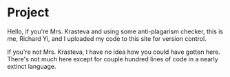 # Project
Hello, if you're Mrs. Krasteva and using some anti-plagarism checker, this is me, Richard Yi, and I 
uploaded my code to this site for version control.

If you're not Mrs. Krasteva, I have no idea how you could have gotten here.
There's not much here except for couple hundred lines of code in a nearly extinct language.
